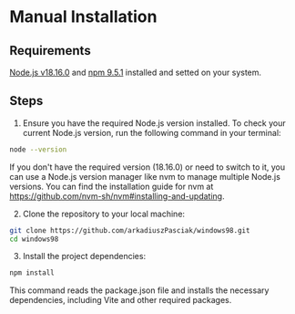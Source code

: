 # Manual Installation

## Requirements

[Node.js v18.16.0](https://nodejs.org/en) and [npm 9.5.1](https://www.npmjs.com/) installed and setted on your system.

## Steps

1. Ensure you have the required Node.js version installed. To check your current Node.js version, run the following command in your terminal:

```bash
node --version
```

If you don't have the required version (18.16.0) or need to switch to it, you can use a Node.js version manager like nvm to manage multiple Node.js versions. You can find the installation guide for nvm at https://github.com/nvm-sh/nvm#installing-and-updating.

2. Clone the repository to your local machine:

```bash
git clone https://github.com/arkadiuszPasciak/windows98.git
cd windows98
```

3. Install the project dependencies:

```bash
npm install
```

This command reads the package.json file and installs the necessary dependencies, including Vite and other required packages.
